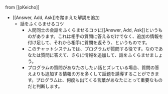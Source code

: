 
from [[pKeicho]]
- [[Answer, Add, Ask]]を踏まえた解説を追加
    - 話をふくらませるコツ
        - 人間同士の会話をふくらませるコツに[[Answer, Add, Ask]]というものがあります。これは相手の質問に答えるだけでなく、追加の情報を付け足して、それから相手に質問を返そう、というものです。
        - このチャットシステムでは、プログラムが質問する役です。なのであなたは質問に答えて、さらに情報を追加して、話をふくらませましょう。
        - プログラムの質問があなたのしたい話とズレている場合、質問の答えよりも追加する情報の方を多くして話題を誘導することができます。プログラムは、何度も出てくる言葉があなたにとって重要なものだと判断します。
